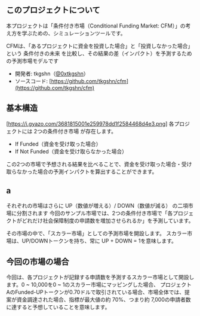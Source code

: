 ## このプロジェクトについて

本プロジェクトは「条件付き市場（Conditional Funding Market: CFM）」の考え方を学ぶための、シミュレーションツールです。

CFMは、「あるプロジェクトに資金を投資した場合」と「投資しなかった場合」という 条件付きの未来 を比較し、その結果の差（インパクト）を予測するための予測市場モデルです

- 開発者: tkgshn（[@0xtkgshn](https://github.com/0xtkgshn)）
- ソースコード: [https://github.com/tkgshn/cfm](https://github.com/tkgshn/cfm)


## 基本構造
[https://i.gyazo.com/3681815001e259978dd1f2584468d4e3.png]
各プロジェクトには 2つの条件付き市場 が存在します。

- If Funded（資金を受け取った場合）
- If Not Funded（資金を受け取らなかった場合）

この2つの市場で予想される結果を比べることで、資金を受け取った場合・受け取らなかった場合の予測インパクトを算出することができます。

## a

それぞれの市場はさらに UP（数値が増える）/ DOWN（数値が減る） の二項市場に分割されます
今回のサンプル市場では、2つの条件付き市場で「各プロジェクトがどれだけ社会保障制度の申請数を増加させられるか」を予測しています。

その市場の中で、「スカラー市場」としての予測市場を開設します。
スカラー市場は、UP/DOWNトークンを持ち、常に UP + DOWN = 1を意味します。


## 今回の市場の場合


今回は、各プロジェクトが記録する申請数を予測するスカラー市場として開設します。0 ~ 10,000を0 ~ 1のスカラー市場にマッピングした場合、
プロジェクトAのFunded-UPトークンが0.70ドルで取引されている場合、市場全体では、提案が資金調達された場合、指標が最大値の約 70%、つまり約 7,000の申請者数に達すると予想していることを意味します。
